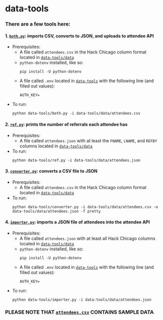 # data-tools

### There are a few tools here:

#### 1. [`both.py`](https://github.com/zanedb/hackchicago/blob/master/data-tools/both.py): imports CSV, converts to JSON, and uploads to attendee API
  - Prerequisites:
    - A file called `attendees.csv` in the Hack Chicago column format located in [`data-tools/data`](https://github.com/zanedb/hackchicago/tree/master/data-tools/data)
    - `python-dotenv` installed, like so:
      ```
      pip install -U python-dotenv
      ```
    - A file called `.env` located in [`data-tools`](https://github.com/zanedb/hackchicago/tree/master/data-tools) with the following line (and filled out values):
      ```
      AUTH_KEY=
      ```
  - To run:
    ```
    python data-tools/both.py -i data-tools/data/attendees.csv
    ```
#### 2. [`ref.py`](https://github.com/zanedb/hackchicago/blob/master/data-tools/ref.py): prints the number of referrals each attendee has
  - Prerequisites:
    - A file called `attendees.json` with at least the `FNAME`, `LNAME`, and `REFBY` columns located in [`data-tools/data`](https://github.com/zanedb/hackchicago/tree/master/data-tools/data)
  - To run:
    ```
    python data-tools/ref.py -i data-tools/data/attendees.json
    ```
#### 3. [`converter.py`](https://github.com/zanedb/hackchicago/blob/master/data-tools/converter.py): converts a CSV file to JSON
  - Prerequisites:
    - A file called `attendees.csv` in the Hack Chicago column format located in [`data-tools/data`](https://github.com/zanedb/hackchicago/tree/master/data-tools/data)
  - To run:
    ```
    python data-tools/converter.py -i data-tools/data/attendees.csv -o data-tools/data/attendees.json -f pretty
    ```
#### 4. [`importer.py`](https://github.com/zanedb/hackchicago/blob/master/data-tools/importer.py): imports a JSON file of attendees into the attendee API
  - Prerequisites:
    - A file called `attendees.json` with at least all Hack Chicago columns located in [`data-tools/data`](https://github.com/zanedb/hackchicago/tree/master/data-tools/data)
    - `python-dotenv` installed, like so:
      ```
      pip install -U python-dotenv
      ```
    - A file called `.env` located in [`data-tools`](https://github.com/zanedb/hackchicago/tree/master/data-tools) with the following line (and filled out values):
      ```
      AUTH_KEY=
      ```
  - To run:
    ```
    python data-tools/importer.py -i data-tools/data/attendees.json
    ```

### PLEASE NOTE THAT [`attendees.csv`](https://github.com/zanedb/hackchicago/blob/master/data-tools/data/attendees.csv) CONTAINS SAMPLE DATA

